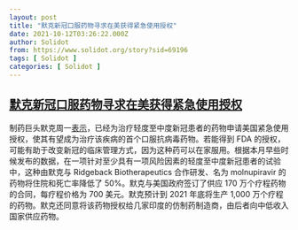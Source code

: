 ```yaml
---
layout: post
title: "默克新冠口服药物寻求在美获得紧急使用授权"
date: 2021-10-12T03:26:22.000Z
author: Solidot
from: https://www.solidot.org/story?sid=69196
tags: [ Solidot ]
categories: [ Solidot ]
---
```

<!--1634009182000-->
[默克新冠口服药物寻求在美获得紧急使用授权](https://www.solidot.org/story?sid=69196)
------

<div>
制药巨头默克周一<a href="https://cn.reuters.com/article/merck-covid19-drug-1011-mon-idCNKBS2H202V?il=0">表示</a>，已经为治疗轻度至中度新冠患者的药物申请美国紧急使用授权，使其有望成为治疗该疾病的首个口服抗病毒药物。若能得到 FDA 的授权，可能有助于改变新冠的临床管理方式，因为这种药可以在家服用。根据本月早些时候发布的数据，在一项针对至少具有一项风险因素的轻度至中度新冠患者的试验中，这种由默克与 Ridgeback Biotherapeutics 合作研发、名为 molnupiravir 的药物将住院和死亡率降低了 50%。默克与美国政府签订了供应 170 万个疗程药物的合同，每疗程价格为 700 美元。默克预计到 2021 年底将生产 1,000 万个疗程的药物。默克还同意将该药物授权给几家印度的仿制药制造商，由后者向中低收入国家供应药物。
</div>
